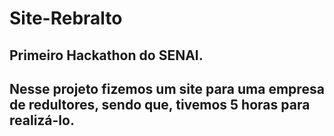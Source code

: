 # Site-Rebralto
## Primeiro Hackathon do SENAI.
## Nesse projeto fizemos um site para uma empresa de redultores, sendo que, tivemos 5 horas para realizá-lo.
